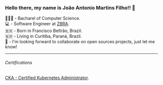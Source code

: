 ### Hello there, my name is João Antonio Martins Filho!! 👋

<!--
**joaoantoniomartinsfilho/joaoantoniomartinsfilho** is a ✨ _special_ ✨ repository because its `README.md` (this file) appears on your GitHub profile.

Here are some ideas to get you started:

- 🔭 I’m currently working on ...
- 🌱 I’m currently learning ...
- 👯 I’m looking to collaborate on ...
- 🤔 I’m looking for help with ...
- 💬 Ask me about ...
- 📫 How to reach me: ...
- 😄 Pronouns: ...
- ⚡ Fun fact: ...
-->


👨🏻‍🎓 - Bacharel of Computer Science. <br>
💻 - Software Engineer at [ZBRA](https://zbra.dev/).<br>
🇧🇷 - Born in Francisco Beltrão, Brazil. <br>
🇧🇷 - Living in Curitiba, Paraná, Brazil. <br>
👯 - I'm looking forward to collaborate on open sources projects, just let me know! <br>

---
###### Certifications

[CKA - Certified Kubernetes Administrator](https://www.credly.com/badges/9ba76b2c-8030-4fba-9fd2-3331c4b65e4f). <br>

